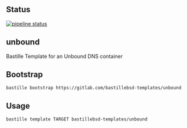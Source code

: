 ## Status
[![pipeline status](https://gitlab.com/bastillebsd-templates/unbound/badges/master/pipeline.svg)](https://gitlab.com/bastillebsd-templates/unbound/commits/master)

## unbound
Bastille Template for an Unbound DNS container

## Bootstrap
```shell
bastille bootstrap https://gitlab.com/bastillebsd-templates/unbound
```

## Usage
```shell
bastille template TARGET bastillebsd-templates/unbound
```
